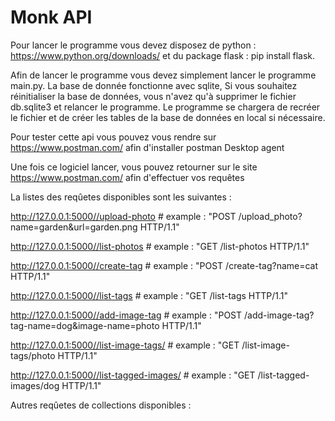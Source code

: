 # Monk API
Pour lancer le programme vous devez disposez de python : https://www.python.org/downloads/
et du package flask : pip install flask.

Afin de lancer le programme vous devez simplement lancer le programme main.py.
La base de donnée fonctionne avec sqlite,
Si vous souhaitez réinitialiser la base de données, vous n'avez qu'à supprimer le fichier db.sqlite3 et relancer le programme.
Le programme se chargera de recréer le fichier et de créer les tables de la base de données en local si nécessaire.

Pour tester cette api vous pouvez vous rendre sur https://www.postman.com/ afin d'installer postman Desktop agent

Une fois ce logiciel lancer, vous pouvez retourner sur le site https://www.postman.com/ afin d'effectuer vos requêtes

La listes des reqûetes disponibles sont les suivantes : 

http://127.0.0.1:5000//upload-photo # example : "POST /upload_photo?name=garden&url=garden.png HTTP/1.1"

http://127.0.0.1:5000//list-photos # example : "GET /list-photos HTTP/1.1"

http://127.0.0.1:5000//create-tag # example : "POST /create-tag?name=cat HTTP/1.1"

http://127.0.0.1:5000//list-tags # example : "GET /list-tags HTTP/1.1"

http://127.0.0.1:5000//add-image-tag # example : "POST /add-image-tag?tag-name=dog&image-name=photo HTTP/1.1"

http://127.0.0.1:5000//list-image-tags/<name> # example : "GET /list-image-tags/photo HTTP/1.1"

http://127.0.0.1:5000//list-tagged-images/<name> # example : "GET /list-tagged-images/dog HTTP/1.1"

Autres reqûetes de collections disponibles :

